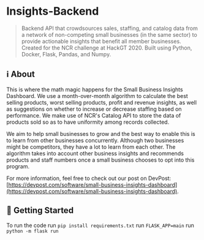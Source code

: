 # Insights-Backend

> Backend API that crowdsources sales, staffing, and catalog data from a network of non-competing small businesses (in the same sector) to provide actionable insights that benefit all member businesses. Created for the NCR challenge at HackGT 2020. Built using Python, Docker, Flask, Pandas, and Numpy.

## ℹ About

This is where the math magic happens for the Small Business Insights Dashboard. We use a month-over-month algorithm to calculate the best selling products, worst selling products, profit and revenue insights, as well as suggestions on whether to increase or decrease staffing based on performance. We make use of NCR's Catalog API to store the data of products sold so as to have uniformity among records collected.

We aim to help small businesses to grow and the best way to enable this is to learn from other businesses concurrently. Although two businesses might be competitors, they have a lot to learn from each other. The algorithm takes into account other business insights and recommends products and staff numbers once a small business chooses to opt into this program.

For more information, feel free to check out our post on DevPost: [https://devpost.com/software/small-business-insights-dashboard](https://devpost.com/software/small-business-insights-dashboard).

## 🚀 Getting Started

To run the code
run `pip install requirements.txt`
run `FLASK_APP=main`
run `python -m flask run`